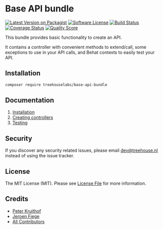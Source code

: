 Base API bundle
==============

[![Latest Version on Packagist][ico-version]][link-packagist]
[![Software License][ico-license]](LICENSE.md)
[![Build Status][ico-travis]][link-travis]
[![Coverage Status][ico-scrutinizer]][link-scrutinizer]
[![Quality Score][ico-code-quality]][link-code-quality]

This bundle provides basic functionality to create an API.

It contains a controller with convenient methods to extend/call, some
exceptions to use in your API calls, and Behat contexts to easily test your API.

## Installation

```sh
composer require treehouselabs/base-api-bundle
```


## Documentation

1. [Installation](/docs/01-installation.md)
2. [Creating controllers](/docs/02-creating-controllers.md)
3. [Testing](/docs/03-testing.md)


## Security

If you discover any security related issues, please email dev@treehouse.nl
instead of using the issue tracker.


## License

The MIT License (MIT). Please see [License File](LICENSE.md) for more information.


## Credits

- [Peter Kruithof][link-pkruithof]
- [Jeroen Fiege][link-fieg]
- [All Contributors][link-contributors]


[ico-version]: https://img.shields.io/packagist/v/treehouselabs/base-api-bundle.svg?style=flat-square
[ico-license]: https://img.shields.io/badge/license-MIT-brightgreen.svg?style=flat-square
[ico-travis]: https://img.shields.io/travis/treehouselabs/base-api-bundle/master.svg?style=flat-square
[ico-scrutinizer]: https://img.shields.io/scrutinizer/coverage/g/treehouselabs/base-api-bundle.svg?style=flat-square
[ico-code-quality]: https://img.shields.io/scrutinizer/g/treehouselabs/base-api-bundle.svg?style=flat-square
[ico-downloads]: https://img.shields.io/packagist/dt/treehouselabs/base-api-bundle.svg?style=flat-square

[link-packagist]: https://packagist.org/packages/treehouselabs/base-api-bundle
[link-travis]: https://travis-ci.org/treehouselabs/base-api-bundle
[link-scrutinizer]: https://scrutinizer-ci.com/g/treehouselabs/base-api-bundle/code-structure
[link-code-quality]: https://scrutinizer-ci.com/g/treehouselabs/base-api-bundle
[link-downloads]: https://packagist.org/packages/treehouselabs/base-api-bundle
[link-pkruithof]: https://github.com/pkruithof
[link-fieg]: https://github.com/fieg
[link-contributors]: ../../contributors
